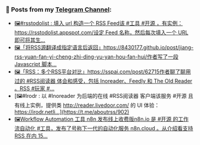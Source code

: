 ### 📰 Posts from my [Telegram Channel](https://t.me/s/aboutrss):
<!-- BLOG-POST-LIST:START -->
- [🖼#rsstodolist : 填入 url 构造一个 RSS Feed该 #工具 #开源 ，有实例：https://rsstodolist.appspot.com/设定 Feed 名称，然后每次填入一个 URL 即可将其生...](https://t.me/aboutrss/905)
- [🖼「将RSS源翻译成指定语言后返回」https://8430177.github.io/post/jiang-rss-yuan-fan-yi-cheng-zhi-ding-yu-yan-hou-fan-hui/作者写了一段 Javascript 脚本...](https://t.me/aboutrss/904)
- [🖼「RSS：多个RSS平台对比」https://sspai.com/post/62715作者聊了聊用过的 #RSS阅读器 体会和感受，包括 Inoreader、Feedly 和 The Old Reader 。RSS #玩家 #...](https://t.me/aboutrss/903)
- [🖼#Irodr : 以 #Inoreader 为后端的在线 #RSS阅读器 客户端该服务 #开源 且有线上实例，提供类 http://reader.livedoor.com/ 的 UI 体验：https://irodr.netli...](https://t.me/aboutrss/902)
- [🖼Workflow Automation 工具 n8n 发布线上收费版n8n.io 是 #开源 的工作流自动化 #工具，发布了号称下一代的自动化服务 n8n.cloud 。从介绍看支持 RSS 在内 15...](https://t.me/aboutrss/901)
<!-- BLOG-POST-LIST:END -->

<!--
**AboutRSS/AboutRSS** is a ✨ _special_ ✨ repository because its `README.md` (this file) appears on your GitHub profile.

Here are some ideas to get you started:

- 🔭 I’m currently working on ...
- 🌱 I’m currently learning ...
- 👯 I’m looking to collaborate on ...
- 🤔 I’m looking for help with ...
- 💬 Ask me about ...
- 📫 How to reach me: ...
- 😄 Pronouns: ...
- ⚡ Fun fact: ...
-->
